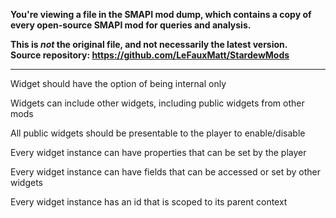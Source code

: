 **You're viewing a file in the SMAPI mod dump, which contains a copy of every open-source SMAPI mod
for queries and analysis.**

**This is _not_ the original file, and not necessarily the latest version.**  
**Source repository: https://github.com/LeFauxMatt/StardewMods**

----

Widget should have the option of being internal only

Widgets can include other widgets, including public widgets from other mods

All public widgets should be presentable to the player to enable/disable

Every widget instance can have properties that can be set by the player

Every widget instance can have fields that can be accessed or set by other widgets

Every widget instance has an id that is scoped to its parent context

